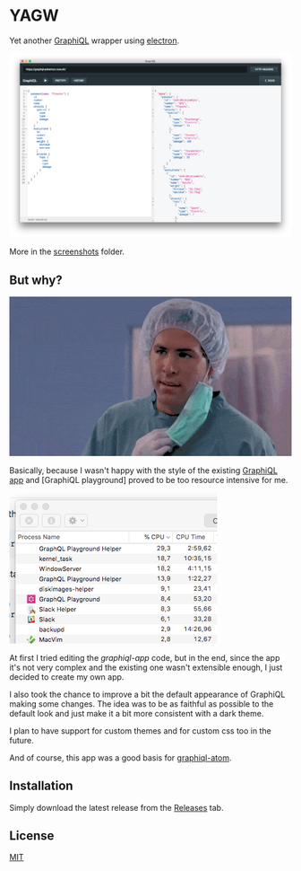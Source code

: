 # YAGW

Yet another [GraphiQL](https://github.com/graphql/graphiql) wrapper using [electron](https://electronjs.org/).

![Main screen of the app](./assets/screenshots/screen1.png "Logo Title Text 1")

More in the [screenshots](./assets/screenshots) folder.


## But why?

![Why gif](./assets/why.gif "Logo Title Text 1")

Basically, because I wasn't happy with the style of the existing [GraphiQL app](https://github.com/skevy/graphiql-app) and [GraphiQL playground] proved to be too resource intensive for me.

![GraphQL playground usage](./assets/graphql-playground.png "Logo Title Text 1")

At first I tried editing the *graphiql-app* code, but in the end, since the app it's not very complex and the existing one wasn't extensible enough, I just decided to create my own app.

I also took the chance to improve a bit the default appearance of GraphiQL making some changes. The idea was to be as faithful as possible to the default look and just make it a bit more consistent with a dark theme.

I plan to have support for custom themes and for custom css too in the future.

And of course, this app was a good basis for [graphiql-atom](https://github.com/larsbs/graphiql-atom).


## Installation

Simply download the latest release from the [Releases](https://github.com/larsbs/yagw/releases) tab.


## License

[MIT](LICENSE)
